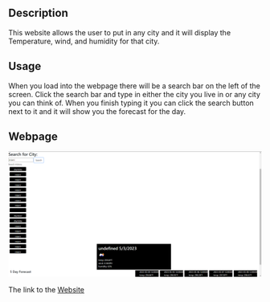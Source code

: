 ## Description 

This website allows the user to put in any city and it will display the Temperature, wind, and humidity for that city. 

## Usage

When you load into the webpage there will be a search bar on the left of the screen. Click the search bar and type in either the city you live in or any city you can think of. When you finish typing it you can click the search button next to it and it will show you the forecast for the day. 

## Webpage

![DeployedPage](image/weatherdashboardpicture.png)

The link to the [Website]()